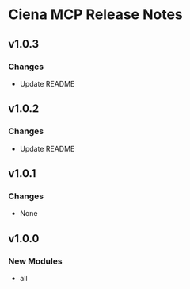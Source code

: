 # Ciena MCP Release Notes

## v1.0.3

### Changes

* Update README

## v1.0.2

### Changes

* Update README

## v1.0.1

### Changes

* None

## v1.0.0

### New Modules

- all